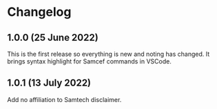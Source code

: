 # Changelog

## 1.0.0 (25 June 2022)

This is the first release so everything is new and noting has changed.
It brings syntax highlight for Samcef commands in VSCode.

## 1.0.1 (13 July 2022)

Add no affiliation to Samtech disclaimer.

